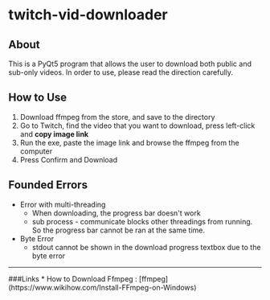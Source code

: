 # twitch-vid-downloader
About
-------
This is a PyQt5 program that allows the user to download both public and sub-only videos.
In order to use, please read the direction carefully.

How to Use
-------------
1. Download ffmpeg from the store, and save to the directory
2. Go to Twitch, find the video that you want to download, press left-click and **copy image link**
3. Run the exe, paste the image link and browse the ffmpeg from the computer
4. Press Confirm and Download

Founded Errors
------------
* Error with multi-threading
  * When downloading, the progress bar doesn't work
  * sub process - communicate blocks other threadings from running. So the progress bar cannot be ran at the same time.
* Byte Error
  * stdout cannot be shown in the download progress textbox due to the byte error

<hr/>
###Links 
* How to Download Ffmpeg : [ffmpeg](https://www.wikihow.com/Install-FFmpeg-on-Windows)
